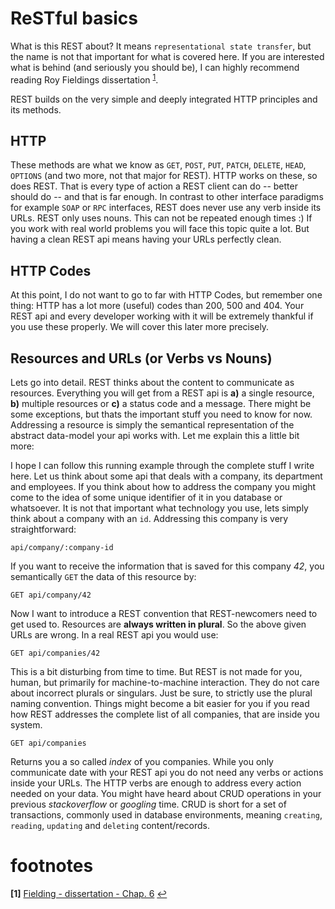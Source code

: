 # ReSTful basics
What is this REST about? It means `representational state transfer`, but the name is not that important for what is covered here. If you are interested what is behind (and seriously you should be), I can highly recommend reading Roy Fieldings dissertation <sup id="a1">[1](#f1)</sup>.

REST builds on the very simple and deeply integrated HTTP principles and its methods.

## HTTP
These methods are what we know as `GET`, `POST`, `PUT`, `PATCH`, `DELETE`, `HEAD`, `OPTIONS` (and two more, not that major for REST). HTTP works on these, so does REST. That is every type of action a REST client can do -- better should do -- and that is far enough. In contrast to other interface paradigms for example `SOAP` or `RPC` interfaces, REST does never use any verb inside its URLs. REST only uses nouns. This can not be repeated enough times :) If you work with real world problems you will face this topic quite a lot. But having a clean REST api means having your URLs perfectly clean.

## HTTP Codes
At this point, I do not want to go to far with HTTP Codes, but remember one thing: HTTP has a lot more (useful) codes than 200, 500 and 404. Your REST api and every developer working with it will be extremely thankful if you use these properly. We will cover this later more precisely.

## Resources and URLs (or Verbs vs Nouns)
Lets go into detail. REST thinks about the content to communicate as resources. Everything you will get from a REST api is **a)** a single resource, **b)** multiple resources or **c)** a status code and a message. There might be some exceptions, but thats the important stuff you need to know for now. Addressing a resource is simply the semantical representation of the abstract data-model your api works with. Let me explain this a little bit more:

I hope I can follow this running example through the complete stuff I write here. Let us think about some api that deals with a company, its department and employees. If you think about how to address the company you might come to the idea of some unique identifier of it in you database or whatsoever. It is not that important what technology you use, lets simply think about a company with an `id`. Addressing this company is very straightforward:
```
api/company/:company-id
```
If you want to receive the information that is saved for this company *42*, you semantically `GET` the data of this resource by:
```
GET api/company/42
```
Now I want to introduce a REST convention that REST-newcomers need to get used to. Resources are **always written in plural**. So the above given URLs are wrong. In a real REST api you would use:
```
GET api/companies/42
```
This is a bit disturbing from time to time. But REST is not made for you, human, but primarily for machine-to-machine interaction. They do not care about incorrect plurals or singulars. Just be sure, to strictly use the plural naming convention. Things might become a bit easier for you if you read how REST addresses the complete list of all companies, that are inside you system.
```
GET api/companies
```
Returns you a so called *index* of you companies. While you only communicate date with your REST api you do not need any verbs or actions inside your URLs. The HTTP verbs are enough to address every action needed on your data. You might have heard about CRUD operations in your previous *stackoverflow* or *googling* time. CRUD is short for a set of transactions, commonly used in database environments, meaning `creating`, `reading`, `updating` and `deleting` content/records.
# footnotes
<b id="f1">[1]</b> [Fielding - dissertation - Chap. 6](https://www.ics.uci.edu/~fielding/pubs/dissertation/evaluation.htm) [↩](#a1)
